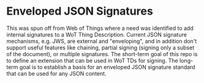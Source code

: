 # Enveloped JSON Signatures
This was spun off from Web of Things where a need was identified to add internal signatures to a WoT Thing Description.
Current JSON signature mechanisms, e.g. JWS, are external and "enveloping", and in addition don't support useful features
like chaining, partial signing (signing only a subset of the document), or multiple signatures.  The short-term goal of this
repo is to define an extension that can be used in WoT TDs for signing.  The long-term goal is to establish a basis for
an enveloped JSON signature standard that can be used for any JSON content.
